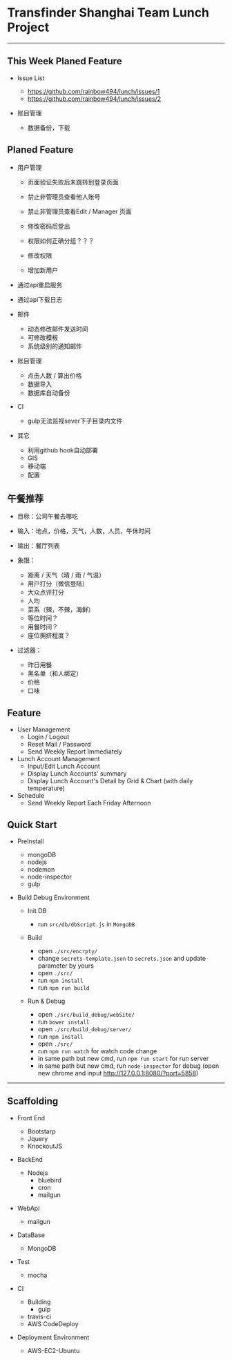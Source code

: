 # Transfinder Shanghai Team Lunch Project
----

## This Week Planed Feature
- Issue List
    - https://github.com/rainbow494/lunch/issues/1
	- https://github.com/rainbow494/lunch/issues/2

- 账目管理
	- 数据备份，下载

## Planed Feature
- 用户管理
	- 页面验证失败后未跳转到登录页面
    - 禁止非管理员查看他人账号
    - 禁止非管理员查看Edit / Manager 页面
	
    - 修改密码后登出
    - 权限如何正确分组？？？
    - 修改权限
    - 增加新用户

- 通过api重启服务
- 通过api下载日志

- 邮件
	- 动态修改邮件发送时间
    - 可修改模板
	- 系统级别的通知邮件

- 账目管理
    - 点击人数 / 算出价格
    - 数据导入
    - 数据库自动备份

- CI
    - gulp无法监视sever下子目录内文件

- 其它
    - 利用github hook自动部署
    - GIS
    - 移动端
    - 配置

## 午餐推荐
- 目标：公司午餐去哪吃

- 输入：地点，价格，天气，人数，人员，午休时间
- 输出：餐厅列表

- 象限： 
	- 距离 / 天气（晴 / 雨 / 气温）
	- 用户打分（微信登陆）
	- 大众点评打分
	- 人均
	- 菜系（辣，不辣，海鲜）
	- 等位时间？
	- 用餐时间？
	- 座位拥挤程度？

- 过滤器：
	- 昨日用餐
	- 黑名单（和人绑定）
	- 价格
	- 口味

## Feature
- User Management
    - Login / Logout
    - Reset Mail / Password
    - Send Weekly Report Immediately
- Lunch Account Management
    - Input/Edit Lunch Account
    - Display Lunch Accounts' summary
    - Display Lunch Account's Detail by Grid & Chart (with daily temperature)
- Schedule
    - Send Weekly Report Each Friday Afternoon

## Quick Start
- PreInstall
    - mongoDB
    - nodejs
    - nodemon
    - node-inspector
    - gulp

- Build Debug Environment
    - Init DB
        - run ```src/db/dbScript.js``` in ```MongoDB```

    - Build
        - open ```./src/encrpty/```
        - change ```secrets-template.json``` to ```secrets.json``` and update parameter by yours
        - open ```./src/```
        - run ```npm install ```
        - run ```npm run build```

    - Run & Debug
        - open ```./src/build_debug/webSite/```
        - run ```bower install ```
        - open ```./src/build_debug/server/```
        - run ```npm install ```
        - open ```./src/```
        - run ```npm run watch``` for watch code change
        - in same path but new cmd, run ```npm run start``` for run server
        - in same path but new cmd, run ```node-inspector``` for debug (open new chrome and input http://127.0.0.1:8080/?port=5858)

----

## Scaffolding

- Front End
    - Bootstarp
    - Jquery
    - KnockoutJS

- BackEnd
    - Nodejs
        - bluebird
        - cron
        - mailgun

- WebApi
    - mailgun

- DataBase
    - MongoDB

- Test
    - mocha

- CI
    - Building
        - gulp
    - travis-ci
    - AWS CodeDeploy

- Deployment Environment
    - AWS-EC2-Ubuntu
